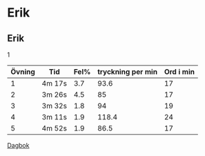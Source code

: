 # Erik

## Erik

1

| Övning | Tid | Fel% | tryckning per min | Ord i min |
| ------ | --- | ---- | ----------------- | --------- |
| 1      | 4m 17s | 3.7 | 93.6            | 17 |
| 2      | 3m 26s | 4.5 | 85              | 17 |
| 3      | 3m 32s | 1.8 | 94              | 19 |
| 4      | 3m 11s | 1.9 | 118.4           | 24 |
| 5      | 4m 52s | 1.9 | 86.5            | 17 |

[Dagbok](Dagbok/Readme.md)